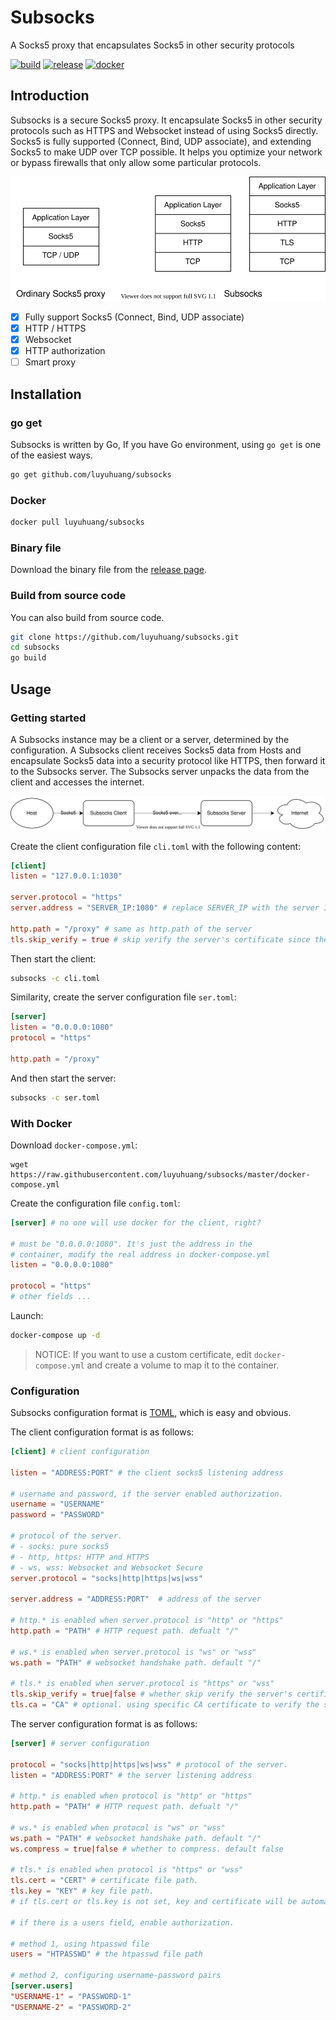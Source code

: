 # Subsocks

A Socks5 proxy that encapsulates Socks5 in other security protocols

[![build](https://img.shields.io/github/workflow/status/luyuhuang/subsocks/Build)](https://github.com/luyuhuang/subsocks/actions)
[![release](https://img.shields.io/github/release/luyuhuang/subsocks.svg)](https://github.com/luyuhuang/subsocks/releases)
[![docker](https://img.shields.io/docker/image-size/luyuhuang/subsocks)](https://hub.docker.com/r/luyuhuang/subsocks)

## Introduction

Subsocks is a secure Socks5 proxy. It encapsulate Socks5 in other security protocols such as HTTPS and Websocket instead of using Socks5 directly. Socks5 is fully supported (Connect, Bind, UDP associate), and extending Socks5 to make UDP over TCP possible. It helps you optimize your network or bypass firewalls that only allow some particular protocols.

![protocols](./protocols.svg)

- [x] Fully support Socks5 (Connect, Bind, UDP associate)
- [x] HTTP / HTTPS
- [x] Websocket
- [x] HTTP authorization
- [ ] Smart proxy

## Installation

### go get

Subsocks is written by Go, If you have Go environment, using `go get` is one of the easiest ways.

```sh
go get github.com/luyuhuang/subsocks
```

### Docker

```sh
docker pull luyuhuang/subsocks
```

### Binary file

Download the binary file from the [release page](https://github.com/luyuhuang/subsocks/releases).

### Build from source code

You can also build from source code.

```sh
git clone https://github.com/luyuhuang/subsocks.git
cd subsocks
go build
```

## Usage

### Getting started

A Subsocks instance may be a client or a server, determined by the configuration. A Subsocks client receives Socks5 data from Hosts and encapsulate Socks5 data into a security protocol like HTTPS, then forward it to the Subsocks server. The Subsocks server unpacks the data from the client and accesses the internet.

![forward](./forward.svg)

Create the client configuration file `cli.toml` with the following content:

```toml
[client]
listen = "127.0.0.1:1030"

server.protocol = "https"
server.address = "SERVER_IP:1080" # replace SERVER_IP with the server IP

http.path = "/proxy" # same as http.path of the server
tls.skip_verify = true # skip verify the server's certificate since the certificate is self-signed
```

Then start the client:

```sh
subsocks -c cli.toml
```

Similarity, create the server configuration file `ser.toml`:

```toml
[server]
listen = "0.0.0.0:1080"
protocol = "https"

http.path = "/proxy"
```

And then start the server:

```sh
subsocks -c ser.toml
```

### With Docker

Download `docker-compose.yml`:

```
wget https://raw.githubusercontent.com/luyuhuang/subsocks/master/docker-compose.yml
```

Create the configuration file `config.toml`:

```toml
[server] # no one will use docker for the client, right?

# must be "0.0.0.0:1080". It's just the address in the
# container, modify the real address in docker-compose.yml
listen = "0.0.0.0:1080"

protocol = "https"
# other fields ...
```

Launch:

```sh
docker-compose up -d
```

> NOTICE: If you want to use a custom certificate, edit `docker-compose.yml` and create a volume to map it to the container.

### Configuration

Subsocks configuration format is [TOML](https://github.com/toml-lang/toml), which is easy and obvious.

The client configuration format is as follows:

```toml
[client] # client configuration

listen = "ADDRESS:PORT" # the client socks5 listening address

# username and password, if the server enabled authorization.
username = "USERNAME"
password = "PASSWORD"

# protocol of the server.
# - socks: pure socks5
# - http, https: HTTP and HTTPS
# - ws, wss: Websocket and Websocket Secure
server.protocol = "socks|http|https|ws|wss"

server.address = "ADDRESS:PORT"  # address of the server

# http.* is enabled when server.protocol is "http" or "https"
http.path = "PATH" # HTTP request path. defualt "/"

# ws.* is enabled when server.protocol is "ws" or "wss"
ws.path = "PATH" # websocket handshake path. default "/"

# tls.* is enabled when server.protocol is "https" or "wss"
tls.skip_verify = true|false # whether skip verify the server's certificate. default false
tls.ca = "CA" # optional. using specific CA certificate to verify the server's certificate
```

The server configuration format is as follows:

```toml
[server] # server configuration

protocol = "socks|http|https|ws|wss" # protocol of the server.
listen = "ADDRESS:PORT" # the server listening address

# http.* is enabled when protocol is "http" or "https"
http.path = "PATH" # HTTP request path. defualt "/"

# ws.* is enabled when protocol is "ws" or "wss"
ws.path = "PATH" # websocket handshake path. default "/"
ws.compress = true|false # whether to compress. default false

# tls.* is enabled when protocol is "https" or "wss"
tls.cert = "CERT" # certificate file path.
tls.key = "KEY" # key file path.
# if tls.cert or tls.key is not set, key and certificate will be automatically generated

# if there is a users field, enable authorization.

# method 1, using htpasswd file
users = "HTPASSWD" # the htpasswd file path

# method 2, configuring username-password pairs
[server.users]
"USERNAME-1" = "PASSWORD-1"
"USERNAME-2" = "PASSWORD-2"
```
